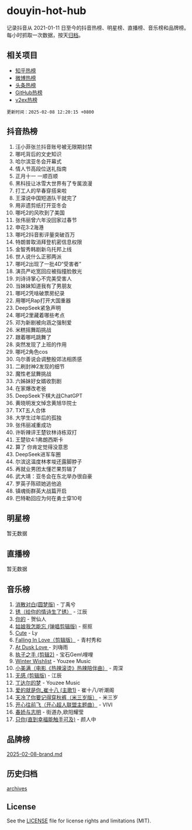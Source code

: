 # douyin-hot-hub

记录抖音从 2021-01-11 日至今的抖音热榜、明星榜、直播榜、音乐榜和品牌榜。每小时抓取一次数据，按天[归档](archives)。

## 相关项目

- [知乎热榜](https://github.com/lonnyzhang423/zhihu-hot-hub)
- [微博热榜](https://github.com/lonnyzhang423/weibo-hot-hub)
- [头条热榜](https://github.com/lonnyzhang423/toutiao-hot-hub)
- [GitHub热榜](https://github.com/lonnyzhang423/github-hot-hub)
- [v2ex热榜](https://github.com/lonnyzhang423/v2ex-hot-hub)


`更新时间：2025-02-08 12:20:15 +0800`

## 抖音热榜

1. 汪小菲张兰抖音账号被无限期封禁
1. 哪吒背后的文史知识
1. 哈尔滨亚冬会开幕式
1. 情人节高段位送礼指南
1. 正月十一 一顺百顺
1. 黑科技让冰雪大世界有了专属浪漫
1. 打工人的早春穿搭来啦
1. 王濛说中国短道队干就完了
1. 用非遗剪纸打开亚冬会
1. 哪吒2的风吹到了美国
1. 张伟丽曾六年没回家过春节
1. 申花3:2海港
1. 哪吒2抖音影评量突破百万
1. 特朗普取消拜登机密信息权限
1. 金智秀韩剧新乌托邦上线
1. 世人说什么正邪两派
1. 哪吒2出现了一批4D“受害者”
1. 演员严屹宽回应被指撞脸敖光
1. 刘诗诗掌心不完美受害人
1. 当妹妹知道我有了男朋友
1. 哪吒2凭啥破票房纪录
1. 用哪吒Rap打开大国重器
1. DeepSeek紧急声明
1. 哪吒2里藏着哪些考点
1. 邓为新剧被向涵之强制爱
1. 米糕摇舞蹈挑战
1. 跟着哪吒跳舞了
1. 突然发现了上班的作用
1. 哪吒2角色cos
1. 乌尔善说会调整殷郊法相质感
1. 二刷封神2发现的细节
1. 魔性老鼠舞挑战
1. 六姊妹好女婿收割剧
1. 在家爆改老爸
1. DeepSeek下棋大战ChatGPT
1. 黄晓明发文悼念黄旭华院士
1. TXT五人合体
1. 大学生过年后的孤独
1. 张伟丽减重成功
1. 许昕辣评王楚钦林诗栋双打
1. 王楚钦4:1弗朗西斯卡
1. 算了 你肯定觉得没意思
1. DeepSeek进军车圈
1. 尔滨这温度林孝埈还露脚脖子
1. 再就业男团太懂芒果剪辑了
1. 武大靖：亚冬会在东北举办很自豪
1. 罗英子陈硕她逃他追
1. 镇魂街群英大战篇开启
1. 巴特勒回应为何在勇士穿10号

## 明星榜

暂无数据

## 直播榜

暂无数据

## 音乐榜

1. [消散对白(圆梦版)](https://sf5-hl-cdn-tos.douyinstatic.com/obj/tos-cn-ve-2774/og4jB5I5IizzoZVAAAzWgBMAsMDWoArfwBOiFs) - 丁禹兮
1. [锈（给你的情诗生了锈）](https://sf5-hl-cdn-tos.douyinstatic.com/obj/tos-cn-ve-2774/o8a1PBtVqIYbPEGK6e5A4egedVMdm3fCIz6bbE) - 江辰
1. [你的](https://sf5-hl-cdn-tos.douyinstatic.com/obj/tos-cn-ve-2774/oYuIeKf42jB7sEV6B2upMdpYAgfrQWj0FeRegh) - 贺仙人
1. [姑娘我怎能忘 (弹唱剪辑版)](https://sf5-hl-cdn-tos.douyinstatic.com/obj/tos-cn-ve-2774/okamwrBGEMz6illuEofAsMV4yzF5tVWbBiA5AI) - 抠抠
1. [Cute](https://sf5-hl-cdn-tos.douyinstatic.com/obj/tos-cn-ve-2774/o4IbIzHWKAAB4wsS5qMBRiiAlEBGTpQRNfFvuo) - Ly
1. [Falling In Love（剪辑版）](https://sf5-hl-cdn-tos.douyinstatic.com/obj/tos-cn-ve-2774/o8ajpA8zzgBPahbBIO8AcKGBLJezFCRd1wfP9f) - 青村秀和
1. [ At Dusk  Love ](https://sf5-hl-cdn-tos.douyinstatic.com/obj/tos-cn-ve-2774/o8CrpCf5CaYgI4ZrtQgMQAFEfuGqNnRSDQAPBc) - 刘嗨雨
1. [执子之手 (剪辑2)](https://sf5-hl-cdn-tos.douyinstatic.com/obj/tos-cn-ve-2774/oUoZLQjCc31XzqsBnBQUNgeKtYPBcgbFDwtfcu) - 宝石Gem\哩哩
1. [Winter Wishlist](https://sf5-hl-cdn-tos.douyinstatic.com/obj/tos-cn-ve-2774/oIIgUOeamCFCVAzxN6MFRLIBlLGpUqQxeeHrLE) - Youzee Music
1. [小美满（电影《热辣滚烫》热辣陪伴曲）](https://sf5-hl-cdn-tos.douyinstatic.com/obj/tos-cn-ve-2774/o0GAn2lSgfZIDUgtevCGDQYnFg4CwnrBaxbTZL) - 周深
1. [无感 (剪辑版)](https://sf5-hl-cdn-tos.douyinstatic.com/obj/tos-cn-ve-2774/o0eIsUzJBDlQaQFC5OFlgbMEZC1TFYBftOBn6p) - 江辰
1. [丁达尔的梦](https://sf5-hl-cdn-tos.douyinstatic.com/obj/tos-cn-ve-2774/oMU3WirUZBVQkAC9ccG5P2IQirziZM2RTInUY) - Youzee Music
1. [爱的就是你_崔十八 (主歌1)](https://sf5-hl-cdn-tos.douyinstatic.com/obj/tos-cn-ve-2774/oI5BO5DhFZ6UTcNCnZaOCBLtZ7WIMQGfgnXf5E) - 崔十八/听潮阁
1. [天冷了你要记得穿秋裤（米三岁版）](https://sf5-hl-cdn-tos.douyinstatic.com/obj/tos-cn-ve-2774/oQlIwVIDWiZ6BQilAorS7MA0AgCkQDvcZAdm1) - 米三岁
1. [开心往前飞（开心超人联盟主题曲）](https://sf5-hl-cdn-tos.douyinstatic.com/obj/tos-cn-ve-2774/9d8fb7c82cf1421fb93a9fe925275e0a) - VIVI
1. [春娇与志明](https://sf5-hl-cdn-tos.douyinstatic.com/obj/tos-cn-ve-2774/e530d8fceb7044b39707d7f9ff54add1) - 街道办,欧阳耀莹
1. [只你(直到幸福能触手可及)](https://sf5-hl-cdn-tos.douyinstatic.com/obj/tos-cn-ve-2774/o0lBkRDzFTeaVSUz3ZZSCBVtZ5DIMQGfgmEAuE) - 颜人中

## 品牌榜

[2025-02-08-brand.md](archives/2025-02-08-brand.md)

## 历史归档

[archives](archives)

## License

See the [LICENSE](LICENSE) file for license rights and limitations (MIT).
